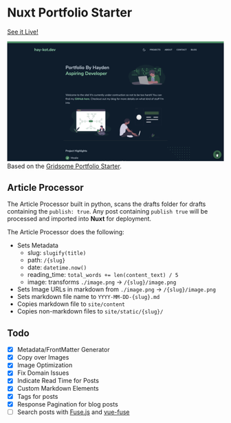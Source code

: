 # Nuxt Portfolio Starter

[See it Live!](https://hay-kot.dev)

![](./website.png)
Based on the [Gridsome Portfolio Starter](https://github.com/drehimself/gridsome-portfolio-starter).
## Article Processor

The Article Processor built in python, scans the drafts folder for drafts containing the `publish: true`. Any post containing `publish true` will be processed and imported into **Nuxt** for deployment. 

The Article Processor does the following: 

- Sets Metadata
  - slug: `slugify(title)`
  - path: `/{slug}`
  - date: `datetime.now()`
  - reading_time: `total_words += len(content_text) / 5`
  - image: transforms `./image.png` -> `/{slug}/image.png`
- Sets Image URLs in markdown from `./image.png` -> `/{slug}/image.png`
- Sets markdown file name to `YYYY-MM-DD-{slug}.md`
- Copies markdown file to `site/content`
- Copies non-markdown files to `site/static/{slug}/`

## Todo 

- [x] Metadata/FrontMatter Generator
- [x] Copy over Images
- [x] Image Optimization
- [x] Fix Domain Issues
- [x] Indicate Read Time for Posts
- [x] Custom Markdown Elements
- [x] Tags for posts
- [x] Response Pagination for blog posts
- [ ] Search posts with [Fuse.js](https://fusejs.io) and [vue-fuse](https://github.com/shayneo/vue-fuse)
